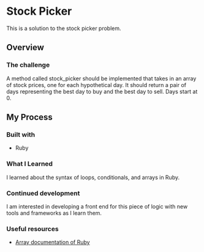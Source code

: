 # Stock Picker

This is a solution to the stock picker problem.

## Overview

### The challenge

A method called stock_picker should be implemented that takes in an array of stock prices, one for each hypothetical day. It should return a pair of days representing the best day to buy and the best day to sell. Days start at 0.

## My Process

### Built with

- Ruby

### What I Learned

I learned about the syntax of loops, conditionals, and arrays in Ruby.

### Continued development

I am interested in developing a front end for this piece of logic with new tools and frameworks as I learn them.

### Useful resources

- [Array documentation of Ruby](https://ruby-doc.org/core-2.7.3/Array.html)